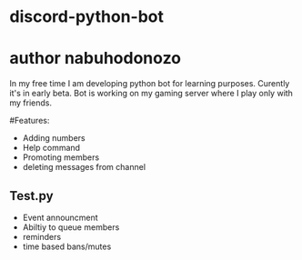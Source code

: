 # discord-python-bot
# author nabuhodonozo
In my free time I am developing python bot for learning purposes. 
Curently it's in early beta.
Bot is working on my gaming server where I play only with my friends.

#Features:

* Adding numbers
* Help command
* Promoting members
* deleting messages from channel


## Test.py
* Event announcment
* Abiltiy to queue members
* reminders
* time based bans/mutes



